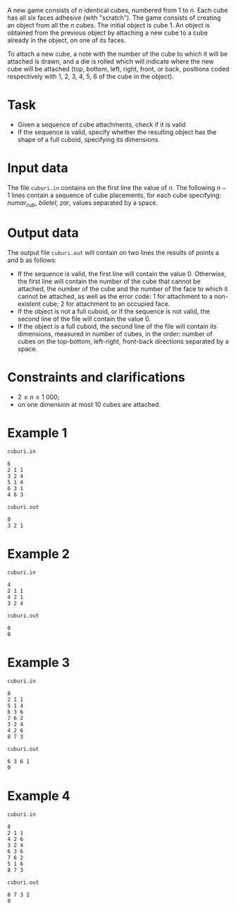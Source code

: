 A new game consists of $n$ identical cubes, numbered from $1$ to $n$. Each cube has all six faces adhesive (with "scratch"). The game consists of creating an object from all the $n$ cubes. The initial object is cube $1$. An object is obtained from the previous object by attaching a new cube to a cube already in the object, on one of its faces.

To attach a new cube, a note with the number of the cube to which it will be attached is drawn, and a die is rolled which will indicate where the new cube will be attached (top, bottom, left, right, front, or back, positions coded respectively with $1$, $2$, $3$, $4$, $5$, $6$ of the cube in the object).

# Task

* Given a sequence of cube attachments, check if it is valid
* If the sequence is valid, specify whether the resulting object has the shape of a full cuboid, specifying its dimensions.

# Input data

The file `cuburi.in` contains on the first line the value of $n$. The following $n - 1$ lines contain a sequence of cube placements, for each cube specifying: $numar_{cub}$, $biletel$, $zar$, values separated by a space.

# Output data

The output file `cuburi.out` will contain on two lines the results of points a and b as follows:

* If the sequence is valid, the first line will contain the value $0$. Otherwise, the first line will contain the number of the cube that cannot be attached, the number of the cube and the number of the face to which it cannot be attached, as well as the error code: $1$ for attachment to a non-existent cube; $2$ for attachment to an occupied face.
* If the object is not a full cuboid, or if the sequence is not valid, the second line of the file will contain the value $0$.
* If the object is a full cuboid, the second line of the file will contain its dimensions, measured in number of cubes, in the order: number of cubes on the top-bottom, left-right, front-back directions separated by a space.

# Constraints and clarifications

* $2 \leq n \leq 1 \ 000$;
* on one dimension at most $10$ cubes are attached.

# Example 1

`cuburi.in`
```
6
2 1 1
3 2 4
5 1 4
6 3 1
4 6 3
```

`cuburi.out`
```
0
3 2 1
```

# Example 2

`cuburi.in`
```
4
2 1 1
4 2 1
3 2 4
```

`cuburi.out`
```
0
0
```

# Example 3

`cuburi.in`
```
8
2 1 1
5 1 4
6 3 6
7 6 2
3 2 4
4 2 6
8 7 3
```

`cuburi.out`
```
6 3 6 1
0
```

# Example 4

`cuburi.in`
```
8
2 1 1
4 2 6
3 2 4
6 3 6
7 6 2
5 1 6
8 7 3
```

`cuburi.out`
```
8 7 3 2
0
```


